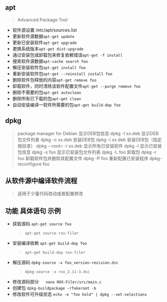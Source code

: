 ## apt
> Advanced Package Tool
+ 软件源设置	/etc/apt/sources.list
+ 更新软件源数据`apt-get update`
+ 更新已安装软件`apt-get upgrade`
+ 更换系统版本`apt-get dist-upgrade`
+ 通过安装包或卸载包来修复依赖错误`apt-get -f install`
+ 搜索软件源数据`apt-cache search foo`
+ 解压安装软件包`apt-get install foo`
+ 重新安装软件包`apt-get --reinstall install foo`
+ 删除软件包释放的内容`apt-get remove foo`
+ 卸载软件，同时清除该软件配置文件`apt-get --purge remove foo`
+ 删除不需要的包`apt-get autoclean`
+ 删除所有已下载的包`apt-get clean`
+ 自动安装编译一软件所需要的包`apt-get build-dep foo`


## dpkg
> package manager for Debian
显示DEB包信息	dpkg -I xx.deb
显示DEB包文件列表	dpkg -c xx.deb
安装DEB包	dpkg -i xx.deb
安装DEB包（指定根目录）	dpkg --root=<directory> -i xx.deb
显示所有已安装软件	dpkg -l
显示已安装包信息	dpkg -s foo
显示已安装包文件列表	dpkg -L foo
卸载包	dpkg -r foo
卸载软件包并删除其配置文件	dpkg -P foo
重新配置已安装程序	dpkg-reconfigure foo

## 从软件源中编译软件流程

> 适用于少量代码改动或者配置修改
## 功能	具体语句	示例
+ 获取源码	`apt-get source foo`
	> `apt-get source rox-filer`
+ 安装编译依赖	`apt-get build-dep foo`	
	> `apt-get build-dep rox-filer`
+ 解压源码	`dpkg-source -x foo_version-revision.dsc`	
	> `dpkg-source -x rox_2.11-3.dsc`
+ 修改源码部分	　	`nano ROX-Filer/src/main.c`
+ 创建包	`dpkg-buildpackage -rfakeroot -b`	　
+ 修改软件可升级状态	`echo -e "foo hold" | dpkg --set-selections`
